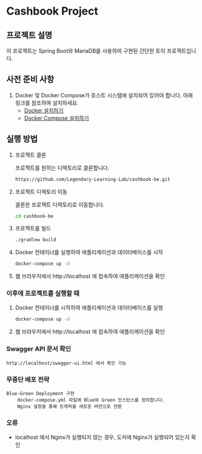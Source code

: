 # Cashbook Project

## 프로젝트 설명

이 프로젝트는 Spring Boot와 MariaDB를 사용하여 구현된 간단한 토이 프로젝트입니다.

## 사전 준비 사항

1. Docker 및 Docker Compose가 호스트 시스템에 설치되어 있어야 합니다. 아래 링크를 참조하여 설치하세요.
    - [Docker 설치하기](https://docs.docker.com/get-docker/)
    - [Docker Compose 설치하기](https://docs.docker.com/compose/install/)

## 실행 방법

1. 프로젝트 클론

    프로젝트를 원하는 디렉토리로 클론합니다.

    ```bash
    https://github.com/Legendary-Learning-Lab/cashbook-be.git
    ```

2. 프로젝트 디렉토리 이동

    클론한 프로젝트 디렉토리로 이동합니다.

    ```bash
    cd cashbook-be
    ```

3. 프로젝트를 빌드

    ```bash
    ./gradlew build
    ```

4. Docker 컨테이너를 실행하여 애플리케이션과 데이터베이스를 시작

    ```bash
    docker-compose up -d
    ```

5. 웹 브라우저에서 http://localhost 에 접속하여 애플리케이션을 확인

### 이후에 프로젝트를 실행할 때

1. Docker 컨테이너를 시작하여 애플리케이션과 데이터베이스를 실행

    ```bash
    docker-compose up -d
    ```

2. 웹 브라우저에서 http://localhost 에 접속하여 애플리케이션을 확인

### Swagger API 문서 확인
    http://localhost/swagger-ui.html 에서 확인 가능

### 무중단 배포 전략
    Blue-Green Deployment 구현
        docker-compose.yml 파일에 Blue와 Green 인스턴스를 정의합니다.
        Nginx 설정을 통해 트래픽을 새로운 버전으로 전환


### 오류
- localhost 에서 Nginx가 실행되지 않는 경우, 도커에 Nginx가 실행되어 있는지 확인
